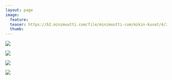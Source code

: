 ```yaml
---
layout: page
image:
  feature:
  teaser: https://b2.minimuutti.com/file/minimuutti-com/mikin-kuvat/4/20200816_133808-245px.jpg
  thumb:
---
```


![](https://b2.minimuutti.com/file/minimuutti-com/mikin-kuvat/4/20200816_134041-800px.jpg)

![](https://b2.minimuutti.com/file/minimuutti-com/mikin-kuvat/4/20200816_134019-800px.jpg)

![](https://b2.minimuutti.com/file/minimuutti-com/mikin-kuvat/4/20200816_134018-800px.jpg)

![](https://b2.minimuutti.com/file/minimuutti-com/mikin-kuvat/4/20200816_133808-800px.jpg)
